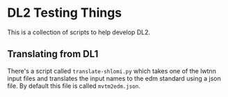 DL2 Testing Things
==================

This is a collection of scripts to help develop DL2.

Translating from DL1
--------------------

There's a script called `translate-shlomi.py` which takes one of the
lwtnn input files and translates the input names to the edm standard
using a json file. By default this file is called `mvtm2edm.json`.

